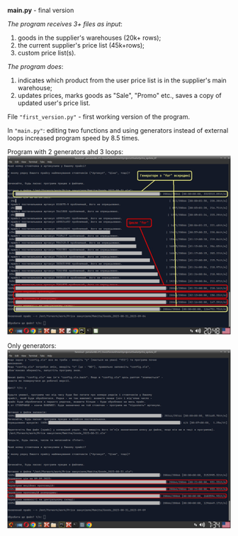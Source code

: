 **main.py** - final version

_The program receives 3+ files as input_:
1. goods in the supplier's warehouses (20k+ rows);
2. the current supplier's price list (45k+rows);
3. custom price list(s).

_The program does_:
1. indicates which product from the user price list is in the supplier's main warehouse;
2. updates prices, marks goods as "Sale", "Promo" etc., saves a copy of updated user's price list.

File `"first_version.py"` - first working version of the program.

In `"main.py"`: editing two functions and using generators instead of external loops increased program speed by 8.5 times.

Program with 2 generators ahd 3 loops:
![loops_vs_generators](../illustrations/loops_vs_generators.jpg)

Only generators:
![loops_vs_generators_2](../illustrations/loops_vs_generators_final.jpg)
